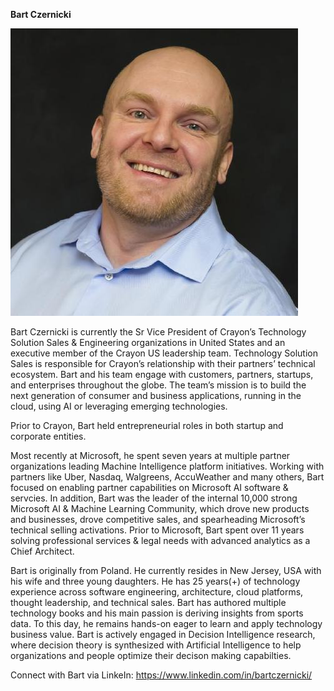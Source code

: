 **Bart Czernicki**  

![Bart Czernicki](https://github.com/bartczernicki/bio/raw/main/BartCzernicki-Headshot.jpg)

Bart Czernicki is currently the Sr Vice President of Crayon’s Technology Solution Sales & Engineering organizations in United States and an executive member of the Crayon US leadership team. Technology Solution Sales is responsible for Crayon’s relationship with their partners’ technical ecosystem. Bart and his team engage with customers, partners, startups, and enterprises throughout the globe. The team’s mission is to build the next generation of consumer and business applications, running in the cloud, using AI or leveraging emerging technologies.

Prior to Crayon, Bart held entrepreneurial roles in both startup and corporate entities.

Most recently at Microsoft, he spent seven years at multiple partner organizations leading Machine Intelligence platform initiatives. Working with partners like Uber, Nasdaq, Walgreens, AccuWeather and many others, Bart focused on enabling partner capabilities on Microsoft AI software & servcies. In addition, Bart was the leader of the internal 10,000 strong Microsoft AI & Machine Learning Community, which drove new products and businesses, drove competitive sales, and spearheading Microsoft’s technical selling activations. Prior to Microsoft, Bart spent over 11 years solving professional services & legal needs with advanced analytics as a Chief Architect.

Bart is originally from Poland. He currently resides in New Jersey, USA with his wife and three young daughters. He has 25 years(+) of technology experience across software engineering, architecture, cloud platforms, thought leadership, and technical sales. Bart has authored multiple technology books and his main passion is deriving insights from sports data. To this day, he remains hands-on eager to learn and apply technology business value. Bart is actively engaged in Decision Intelligence research, where decision theory is synthesized with Artificial Intelligence to help organizations and people optimize their decison making capabilties.

Connect with Bart via LinkeIn: https://www.linkedin.com/in/bartczernicki/  
